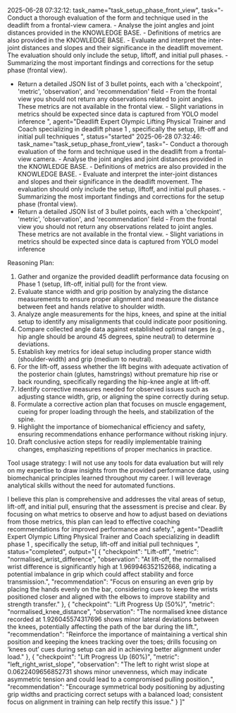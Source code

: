 2025-06-28 07:32:12: task_name="task_setup_phase_front_view", task="- Conduct a thorough evaluation of the form and technique used in the deadlift from a frontal-view camera. - Analyse the joint angles and joint distances provided in the KNOWLEDGE BASE. - Definitions of metrics are also provided in the KNOWLEDGE BASE. - Evaluate and interpret the inter-joint distances and slopes and their significance in the deadlift movement. The evaluation should only include the setup, liftoff, and initial pull phases. - Summarizing the most important findings and corrections for the setup phase (frontal view).
- Return a detailed JSON list of 3 bullet points, each with a 'checkpoint', 'metric', 'observation', and 'recommendation' field - From the frontal view you should not return any observations related to joint angles. These metrics are not available in the frontal view. - Slight variations in metrics should be expected since data is captured from YOLO model inference
", agent="Deadlift Expert Olympic Lifting Physical Trainer and Coach specializing in deadlift phase 1 , specifically the setup, lift-off and initial pull techniques
", status="started"
2025-06-28 07:32:46: task_name="task_setup_phase_front_view", task="- Conduct a thorough evaluation of the form and technique used in the deadlift from a frontal-view camera. - Analyse the joint angles and joint distances provided in the KNOWLEDGE BASE. - Definitions of metrics are also provided in the KNOWLEDGE BASE. - Evaluate and interpret the inter-joint distances and slopes and their significance in the deadlift movement. The evaluation should only include the setup, liftoff, and initial pull phases. - Summarizing the most important findings and corrections for the setup phase (frontal view).
- Return a detailed JSON list of 3 bullet points, each with a 'checkpoint', 'metric', 'observation', and 'recommendation' field - From the frontal view you should not return any observations related to joint angles. These metrics are not available in the frontal view. - Slight variations in metrics should be expected since data is captured from YOLO model inference


Reasoning Plan:
1. Gather and organize the provided deadlift performance data focusing on Phase 1 (setup, lift-off, initial pull) for the front view. 
2. Evaluate stance width and grip position by analyzing the distance measurements to ensure proper alignment and measure the distance between feet and hands relative to shoulder width. 
3. Analyze angle measurements for the hips, knees, and spine at the initial setup to identify any misalignments that could indicate poor positioning. 
4. Compare collected angle data against established optimal ranges (e.g., hip angle should be around 45 degrees, spine neutral) to determine deviations. 
5. Establish key metrics for ideal setup including proper stance width (shoulder-width) and grip (medium to neutral). 
6. For the lift-off, assess whether the lift begins with adequate activation of the posterior chain (glutes, hamstrings) without premature hip rise or back rounding, specifically regarding the hip-knee angle at lift-off. 
7. Identify corrective measures needed for observed issues such as adjusting stance width, grip, or aligning the spine correctly during setup. 
8. Formulate a corrective action plan that focuses on muscle engagement, cueing for proper loading through the heels, and stabilization of the spine. 
9. Highlight the importance of biomechanical efficiency and safety, ensuring recommendations enhance performance without risking injury. 
10. Draft conclusive action steps for readily implementable training changes, emphasizing repetitions of proper mechanics in practice. 

Tool usage strategy: I will not use any tools for data evaluation but will rely on my expertise to draw insights from the provided performance data, using biomechanical principles learned throughout my career. I will leverage analytical skills without the need for automated functions. 

I believe this plan is comprehensive and addresses the vital areas of setup, lift-off, and initial pull, ensuring that the assessment is precise and clear. By focusing on what metrics to observe and how to adjust based on deviations from those metrics, this plan can lead to effective coaching recommendations for improved performance and safety.", agent="Deadlift Expert Olympic Lifting Physical Trainer and Coach specializing in deadlift phase 1 , specifically the setup, lift-off and initial pull techniques
", status="completed", output="[
    {
        "checkpoint": "Lift-off",
        "metric": "normalised_wrist_difference",
        "observation": "At lift-off, the normalised wrist difference is significantly high at 1.969946352152668, indicating a potential imbalance in grip which could affect stability and force transmission.",
        "recommendation": "Focus on ensuring an even grip by placing the hands evenly on the bar, considering cues to keep the wrists positioned closer and aligned with the elbows to improve stability and strength transfer."
    },
    {
        "checkpoint": "Lift Progress Up (50%)",
        "metric": "normalised_knee_distance",
        "observation": "The normalised knee distance recorded at 1.926045574317696 shows minor lateral deviations between the knees, potentially affecting the path of the bar during the lift.",
        "recommendation": "Reinforce the importance of maintaining a vertical shin position and keeping the knees tracking over the toes; drills focusing on ‘knees out’ cues during setup can aid in achieving better alignment under load."
    },
    {
        "checkpoint": "Lift Progress Up (60%)",
        "metric": "left_right_wrist_slope",
        "observation": "The left to right wrist slope at 0.0622409656852731 shows minor unevenness, which may indicate asymmetric tension and could lead to a compromised pulling position.",
        "recommendation": "Encourage symmetrical body positioning by adjusting grip widths and practicing correct setups with a balanced load; consistent focus on alignment in training can help rectify this issue."
    }
]"
